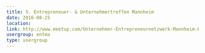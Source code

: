 ```yaml
---
title: 5. Entrepreneuer- & Unternehmertreffen Mannheim
date: 2016-08-25
location: 
link: http://www.meetup.com/Unternehmer-Entrepreneurnetzwerk-Mannheim-Heidelberg/events/231049971/
usergroup: entma
type: usergroup
---
```

